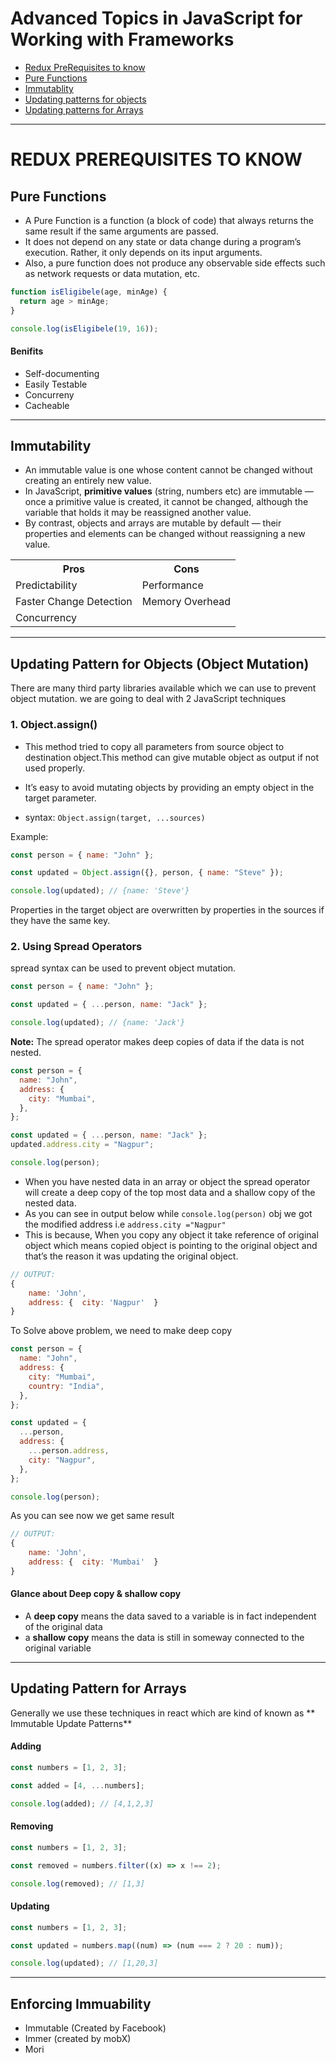 # Advanced Topics in JavaScript for Working with Frameworks

- [Redux PreRequisites to know](#redux-prerequisites-to-know)
- [Pure Functions](#pure-functions)
- [Immutablity](#immutability)
- [Updating patterns for objects](#updating-pattern-for-objects-object-mutation)
- [Updating patterns for Arrays](#updating-pattern-for-arrays)

---

# REDUX PREREQUISITES TO KNOW

## Pure Functions

- A Pure Function is a function (a block of code) that always returns the same result if the same arguments are passed.
- It does not depend on any state or data change during a program’s execution. Rather, it only depends on its input arguments.
- Also, a pure function does not produce any observable side effects such as network requests or data mutation, etc.

```js
function isEligibele(age, minAge) {
  return age > minAge;
}

console.log(isEligibele(19, 16));
```

#### Benifits

- Self-documenting
- Easily Testable
- Concurreny
- Cacheable

---

## Immutability

- An immutable value is one whose content cannot be changed without creating an entirely new value.
- In JavaScript, **primitive values** (string, numbers etc) are immutable — once a primitive value is created, it cannot be changed, although the variable that holds it may be reassigned another value.
- By contrast, objects and arrays are mutable by default — their properties and elements can be changed without reassigning a new value.

<table>
<tr>
<th>Pros</th>
<th>Cons</th>
 </tr>
 <tr>
 <td>Predictability</td>
 <td>Performance</td>
  </tr>
 <tr>
 <td>Faster Change Detection</td>
 <td>Memory Overhead</td>
   <tr>
 <td>Concurrency</td>
   </tr>
 </tr>
</table>

---

## Updating Pattern for Objects (Object Mutation)

There are many third party libraries available which we can use to prevent object mutation. we are going to deal with 2 JavaScript techniques

### 1. Object.assign()

- This method tried to copy all parameters from source object to destination object.This method can give mutable object as output if not used properly.
- It’s easy to avoid mutating objects by providing an empty object in the target parameter.

- syntax: `Object.assign(target, ...sources)`

Example:

```js
const person = { name: "John" };

const updated = Object.assign({}, person, { name: "Steve" });

console.log(updated); // {name: 'Steve'}
```

Properties in the target object are overwritten by properties in the sources if they have the same key.

### 2. Using Spread Operators

spread syntax can be used to prevent object mutation.

```js
const person = { name: "John" };

const updated = { ...person, name: "Jack" };

console.log(updated); // {name: 'Jack'}
```

**Note:** The spread operator makes deep copies of data if the data is not nested.

```js
const person = {
  name: "John",
  address: {
    city: "Mumbai",
  },
};

const updated = { ...person, name: "Jack" };
updated.address.city = "Nagpur";

console.log(person);
```

- When you have nested data in an array or object the spread operator will create a deep copy of the top most data and a shallow copy of the nested data.
- As you can see in output below while `console.log(person)` obj we got the modified address i.e `address.city ="Nagpur"`
- This is because, When you copy any object it take reference of original object which means copied object is pointing to the original object and that’s the reason it was updating the original object.

```js
// OUTPUT:
{
    name: 'John',
    address: {  city: 'Nagpur'  }
}
```

To Solve above problem, we need to make deep copy

```js
const person = {
  name: "John",
  address: {
    city: "Mumbai",
    country: "India",
  },
};

const updated = {
  ...person,
  address: {
    ...person.address,
    city: "Nagpur",
  },
};

console.log(person);
```

As you can see now we get same result

```js
// OUTPUT:
{
    name: 'John',
    address: {  city: 'Mumbai'  }
}
```

#### Glance about Deep copy & shallow copy

- A **deep copy** means the data saved to a variable is in fact independent of the original data
- a **shallow copy** means the data is still in someway connected to the original variable

---

## Updating Pattern for Arrays

Generally we use these techniques in react which are kind of known as ** Immutable Update Patterns**

#### Adding

```js
const numbers = [1, 2, 3];

const added = [4, ...numbers];

console.log(added); // [4,1,2,3]
```

#### Removing

```js
const numbers = [1, 2, 3];

const removed = numbers.filter((x) => x !== 2);

console.log(removed); // [1,3]
```

#### Updating

```js
const numbers = [1, 2, 3];

const updated = numbers.map((num) => (num === 2 ? 20 : num));

console.log(updated); // [1,20,3]
```

---

## Enforcing Immuability

- Immutable (Created by Facebook)
- Immer (created by mobX)
- Mori
